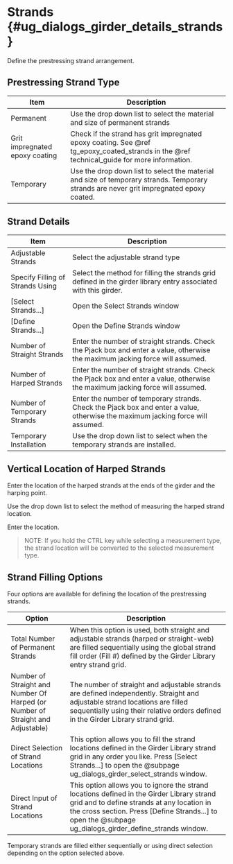 Strands {#ug_dialogs_girder_details_strands}
==============================================
Define the prestressing strand arrangement.

Prestressing Strand Type
------------------------

Item | Description
-----|-----------
Permanent | Use the drop down list to select the material and size of permanent strands
Grit impregnated epoxy coating | Check if the strand has grit impregnated epoxy coating. See @ref tg_epoxy_coated_strands in the @ref technical_guide for more information.
Temporary | Use the drop down list to select the material and size of temporary strands. Temporary strands are never grit impregnated epoxy coated.

Strand Details
---------------

Item | Description
-----|-------------
Adjustable Strands | Select the adjustable strand type
Specify Filling of Strands Using | Select the method for filling the strands grid defined in the girder library entry associated with this girder.
[Select Strands...] | Open the Select Strands window
[Define Strands...] | Open the Define Strands window
Number of Straight Strands | Enter the number of straight strands. Check the Pjack box and enter a value, otherwise the maximum jacking force will assumed.
Number of Harped Strands | Enter the number of straight strands. Check the Pjack box and enter a value, otherwise the maximum jacking force will assumed.
Number of Temporary Strands | Enter the number of temporary strands. Check the Pjack box and enter a value, otherwise the maximum jacking force will assumed.
Temporary Installation | Use the drop down list to select when the temporary strands are installed.

Vertical Location of Harped Strands
-----------------------------------
Enter the location of the harped strands at the ends of the girder and the harping point.

Use the drop down list to select the method of measuring the harped strand location.

Enter the location.

> NOTE: If you hold the CTRL key while selecting a measurement type, the strand location will be converted to the selected measurement type.

Strand Filling Options
----------------------
Four options are available for defining the location of the prestressing strands.

Option | Description
-------|-------------
Total Number of Permanent Strands | When this option is used, both straight and adjustable strands (harped or straight-web) are filled sequentially using the global strand fill order (Fill #) defined by the Girder Library entry strand grid.
Number of Straight and Number Of Harped (or Number of Straight and Adjustable) | The number of straight and adjustable strands are defined independently. Straight and adjustable strand locations are filled sequentially using their relative orders defined in the Girder Library strand grid.
Direct Selection of Strand Locations | This option allows you to fill the strand locations defined in the Girder Library strand grid in any order you like. Press [Select Strands...] to open the @subpage ug_dialogs_girder_select_strands window.
Direct Input of Strand Locations | This option allows you to ignore the strand locations defined in the Girder Library strand grid and to define strands at any location in the cross section. Press [Define Strands...] to open the @subpage ug_dialogs_girder_define_strands window.

Temporary strands are filled either sequentially or using direct selection depending on the option selected above.


